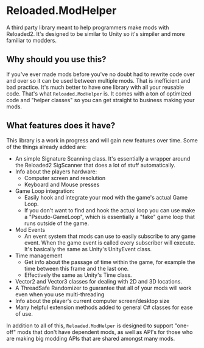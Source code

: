 # Reloaded.ModHelper
A third party library meant to help programmers make mods with Reloaded2. It's designed to be similar to Unity so it's simpiler and more familiar to modders.

## Why should you use this?
If you've ever made mods before you've no doubt had to rewrite code over and over so it can be used between multiple mods. That is inefficient and bad practice. It's much better to have one library with all your reusable code. That's what ``Reloaded.ModHelper`` is. It comes with a ton of optimized code and "helper classes" so you can get straight to business making your mods.

## What features does it have?
This library is a work in progress and will gain new features over time. Some of the things already added are:

- An simple Signature Scanning class. It's essentially a wrapper around the Reloaded2 SigScanner that does a lot of stuff automatically.
- Info about the players hardware:
   - Computer screen and resolution
   - Keyboard and Mouse presses
- Game Loop integration:
   - Easily hook and integrate your mod with the game's actual Game Loop.
   - If you don't want to find and hook the actual loop you can use make a "Pseudo-GameLoop", which is essentially a "fake" game loop that runs outside of the game.
- Mod Events
   - An event system that mods can use to easily subscribe to any game event. When the game event is called every subscriber will execute. It's basically the same as Unity's UnityEvent class.
- Time management
   - Get info about the passage of time within the game, for example the time between this frame and the last one.
   - Effectively the same as Unity's Time class.
- Vector2 and Vector3 classes for dealing with 2D and 3D locations.
- A ThreadSafe Randomizer to guarantee that all of your mods will work even when you use multi-threading
- Info about the player's current computer screen/desktop size
- Many helpful extension methods added to general C# classes for ease of use.

In addition to all of this, ``Reloaded.ModHelper`` is designed to support "one-off" mods that don't have dependent mods, as well as API's for those who are making big modding APIs that are shared amongst many mods.
